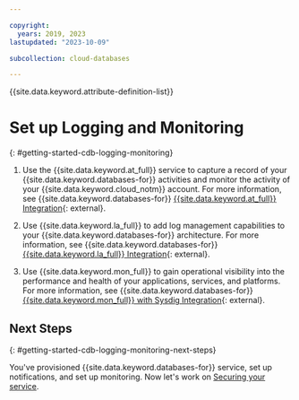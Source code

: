```yaml
---

copyright:
  years: 2019, 2023
lastupdated: "2023-10-09"

subcollection: cloud-databases

---
```


{{site.data.keyword.attribute-definition-list}}

# Set up Logging and Monitoring
{: #getting-started-cdb-logging-monitoring}

1. Use the {{site.data.keyword.at_full}} service to capture a record of your {{site.data.keyword.databases-for}} activities and monitor the activity of your {{site.data.keyword.cloud_notm}} account. For more information, see {{site.data.keyword.databases-for}} [{{site.data.keyword.at_full}} Integration](/docs/cloud-databases?topic=cloud-databases-activity-tracker){: external}.

1. Use {{site.data.keyword.la_full}} to add log management capabilities to your {{site.data.keyword.databases-for}} architecture. For more information, see {{site.data.keyword.databases-for}} [{{site.data.keyword.la_full}} Integration](/docs/cloud-databases?topic=cloud-databases-logging){: external}.

1. Use {{site.data.keyword.mon_full}} to gain operational visibility into the performance and health of your applications, services, and platforms. For more information, see {{site.data.keyword.databases-for}} [{{site.data.keyword.mon_full}} with Sysdig Integration](/docs/cloud-databases?topic=cloud-databases-sysdig-monitor){: external}.

## Next Steps
{: #getting-started-cdb-logging-monitoring-next-steps}

You've provisioned {{site.data.keyword.databases-for}} service, set up notifications, and set up monitoring. Now let's work on [Securing your service](/docs/cloud-databases?topic=cloud-databases-cdb-secure-service).
